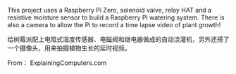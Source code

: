 This project uses a Raspberry Pi Zero, solenoid valve, relay HAT and a resistive moisture sensor to build a Raspberry Pi watering system. 
There is also a camera to allow the Pi to record a time lapse video of plant growth!

给树莓派配上电阻式湿度传感器、电磁阀和继电器做成的自动浇灌机，另外还搭了一个摄像头，用来拍摄植物生长的延时视频。  

From：
ExplainingComputers.com
